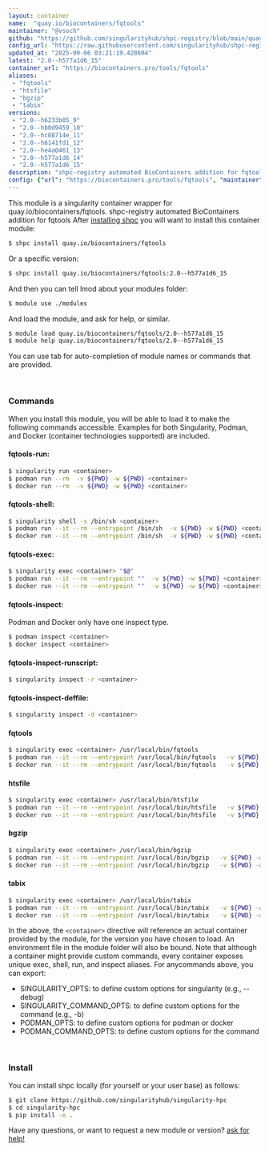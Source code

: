 ```yaml
---
layout: container
name:  "quay.io/biocontainers/fqtools"
maintainer: "@vsoch"
github: "https://github.com/singularityhub/shpc-registry/blob/main/quay.io/biocontainers/fqtools/container.yaml"
config_url: "https://raw.githubusercontent.com/singularityhub/shpc-registry/main/quay.io/biocontainers/fqtools/container.yaml"
updated_at: "2025-09-06 03:21:19.428604"
latest: "2.0--h577a1d6_15"
container_url: "https://biocontainers.pro/tools/fqtools"
aliases:
 - "fqtools"
 - "htsfile"
 - "bgzip"
 - "tabix"
versions:
 - "2.0--h6233b05_9"
 - "2.0--hb0d9459_10"
 - "2.0--hc88714e_11"
 - "2.0--h6141fd1_12"
 - "2.0--he4a0461_13"
 - "2.0--h577a1d6_14"
 - "2.0--h577a1d6_15"
description: "shpc-registry automated BioContainers addition for fqtools"
config: {"url": "https://biocontainers.pro/tools/fqtools", "maintainer": "@vsoch", "description": "shpc-registry automated BioContainers addition for fqtools", "latest": {"2.0--h577a1d6_15": "sha256:50e60bcb5a1fc8aa76c0a78e2495fd5c6cec25e119306d83d07766a85fa56e48"}, "tags": {"2.0--h6233b05_9": "sha256:63710e23819216691604b249a89cb54957d02ec0446b458c6964fc5d4e87e0eb", "2.0--hb0d9459_10": "sha256:390708c9dca3cd02d36f6acde16bed1699b405c4a4de6680aa85eba74b1d7b8d", "2.0--hc88714e_11": "sha256:35f340a42e631f8bf049cb222bcbb66cd70746ae20d1546d17fb26ab7bab57c9", "2.0--h6141fd1_12": "sha256:4dd3e5cd351498433db5ea6f7e369e91e21dc518c8ef06a9c864e35c52cb111b", "2.0--he4a0461_13": "sha256:25c87f17b0dae1d3ef4bcd72489dde766b28e831295f611c771527c443a6b45b", "2.0--h577a1d6_14": "sha256:5cc628fa0555261abe28a23f3999f54d3e6f23027033105f4a78e162b601dd08", "2.0--h577a1d6_15": "sha256:50e60bcb5a1fc8aa76c0a78e2495fd5c6cec25e119306d83d07766a85fa56e48"}, "docker": "quay.io/biocontainers/fqtools", "aliases": {"fqtools": "/usr/local/bin/fqtools", "htsfile": "/usr/local/bin/htsfile", "bgzip": "/usr/local/bin/bgzip", "tabix": "/usr/local/bin/tabix"}}
---
```


This module is a singularity container wrapper for quay.io/biocontainers/fqtools.
shpc-registry automated BioContainers addition for fqtools
After [installing shpc](#install) you will want to install this container module:


```bash
$ shpc install quay.io/biocontainers/fqtools
```

Or a specific version:

```bash
$ shpc install quay.io/biocontainers/fqtools:2.0--h577a1d6_15
```

And then you can tell lmod about your modules folder:

```bash
$ module use ./modules
```

And load the module, and ask for help, or similar.

```bash
$ module load quay.io/biocontainers/fqtools/2.0--h577a1d6_15
$ module help quay.io/biocontainers/fqtools/2.0--h577a1d6_15
```

You can use tab for auto-completion of module names or commands that are provided.

<br>

### Commands

When you install this module, you will be able to load it to make the following commands accessible.
Examples for both Singularity, Podman, and Docker (container technologies supported) are included.

#### fqtools-run:

```bash
$ singularity run <container>
$ podman run --rm  -v ${PWD} -w ${PWD} <container>
$ docker run --rm  -v ${PWD} -w ${PWD} <container>
```

#### fqtools-shell:

```bash
$ singularity shell -s /bin/sh <container>
$ podman run --it --rm --entrypoint /bin/sh  -v ${PWD} -w ${PWD} <container>
$ docker run --it --rm --entrypoint /bin/sh  -v ${PWD} -w ${PWD} <container>
```

#### fqtools-exec:

```bash
$ singularity exec <container> "$@"
$ podman run --it --rm --entrypoint ""  -v ${PWD} -w ${PWD} <container> "$@"
$ docker run --it --rm --entrypoint ""  -v ${PWD} -w ${PWD} <container> "$@"
```

#### fqtools-inspect:

Podman and Docker only have one inspect type.

```bash
$ podman inspect <container>
$ docker inspect <container>
```

#### fqtools-inspect-runscript:

```bash
$ singularity inspect -r <container>
```

#### fqtools-inspect-deffile:

```bash
$ singularity inspect -d <container>
```


#### fqtools

```bash
$ singularity exec <container> /usr/local/bin/fqtools
$ podman run --it --rm --entrypoint /usr/local/bin/fqtools   -v ${PWD} -w ${PWD} <container> -c " $@"
$ docker run --it --rm --entrypoint /usr/local/bin/fqtools   -v ${PWD} -w ${PWD} <container> -c " $@"
```


#### htsfile

```bash
$ singularity exec <container> /usr/local/bin/htsfile
$ podman run --it --rm --entrypoint /usr/local/bin/htsfile   -v ${PWD} -w ${PWD} <container> -c " $@"
$ docker run --it --rm --entrypoint /usr/local/bin/htsfile   -v ${PWD} -w ${PWD} <container> -c " $@"
```


#### bgzip

```bash
$ singularity exec <container> /usr/local/bin/bgzip
$ podman run --it --rm --entrypoint /usr/local/bin/bgzip   -v ${PWD} -w ${PWD} <container> -c " $@"
$ docker run --it --rm --entrypoint /usr/local/bin/bgzip   -v ${PWD} -w ${PWD} <container> -c " $@"
```


#### tabix

```bash
$ singularity exec <container> /usr/local/bin/tabix
$ podman run --it --rm --entrypoint /usr/local/bin/tabix   -v ${PWD} -w ${PWD} <container> -c " $@"
$ docker run --it --rm --entrypoint /usr/local/bin/tabix   -v ${PWD} -w ${PWD} <container> -c " $@"
```



In the above, the `<container>` directive will reference an actual container provided
by the module, for the version you have chosen to load. An environment file in the
module folder will also be bound. Note that although a container
might provide custom commands, every container exposes unique exec, shell, run, and
inspect aliases. For anycommands above, you can export:

 - SINGULARITY_OPTS: to define custom options for singularity (e.g., --debug)
 - SINGULARITY_COMMAND_OPTS: to define custom options for the command (e.g., -b)
 - PODMAN_OPTS: to define custom options for podman or docker
 - PODMAN_COMMAND_OPTS: to define custom options for the command

<br>

### Install

You can install shpc locally (for yourself or your user base) as follows:

```bash
$ git clone https://github.com/singularityhub/singularity-hpc
$ cd singularity-hpc
$ pip install -e .
```

Have any questions, or want to request a new module or version? [ask for help!](https://github.com/singularityhub/singularity-hpc/issues)